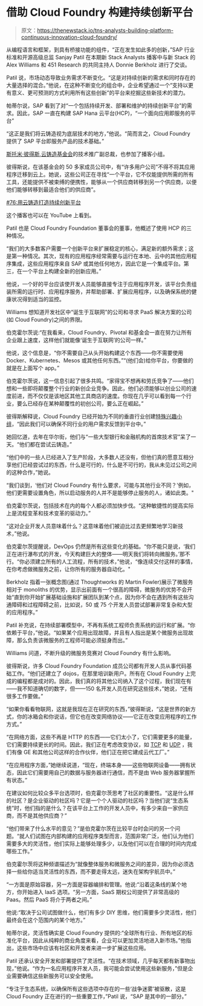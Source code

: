 # 借助 Cloud Foundry 构建持续创新平台

> 原文：<https://thenewstack.io/tns-analysts-building-platform-continuous-innovation-cloud-foundry/>

从编程语言和框架，到具有桥接功能的组件，“正在发生如此多的创新，”SAP 行业标准和开源高级总监 Sanjay Patil 在本期新 Stack Analysts 播客中与新 Stack 的 Alex Williams 和 451 Research 的共同主持人 Donnie Berkholz 进行了交谈。

Patil 说，市场动态导致业务需求不断变化。“这是对持续创新的需求和同时存在的大量选择的混合。”他说，在这种不断变化的组合中，企业希望通过一个“支持以更有意义、更可预测的方式利用所有这些创新”的平台来挖掘这些新技术的潜力。

帕蒂尔说，SAP 看到了对“一个包括持续开发、部署和维护的持续创新平台”的需求。因此，SAP 一直在构建 SAP Hana 云平台(HCP)，“一个面向应用即服务的平台”

“这正是我们将云铸造视为底层技术的地方，”他说。“简而言之，Cloud Foundry 提供了 SAP 平台即服务产品的技术基础。”

[斯托米·彼得斯](https://www.linkedin.com/in/stormy),[云铸造基金会](https://www.cloudfoundry.org/foundation/)的技术推广副总裁，也参加了播客小组。

彼得斯说，在该基金会的 50 多家成员公司中，有“许多用户公司”不得不将其应用程序迁移到云上。她说，这些公司正在寻找“一个平台，它不仅能提供所需的所有工具，还能提供不被束缚的便携性，能够从一个供应商转移到另一个供应商，以便他们能够转移到最适合他们的供应商”。

[#76:用云铸造打造持续创新平台](https://thenewstack.simplecast.com/episodes/76-building-a-platform-for-continuous-innovation-with-cloud-foundry)

这个播客也可以在 YouTube 上看到。

Patil 也是 Cloud Foundry Foundation 董事会的董事，他概述了使用 HCP 的三种情况。

“我们的大多数客户需要一个创新平台来扩展稳定的核心，满足新的额外需求；这是第一种情况。其次，现有的应用程序经常需要与运行在本地、云中的其他应用程序集成，这些应用程序来自 SAP 或其他任何地方，因此它是一个集成平台。第三，在一个平台上构建全新的创新应用。”

他说，一个好的平台应该使开发人员能够直接专注于应用程序开发，该平台负责组装所需的运行时、应用程序服务，并帮助部署、扩展应用程序，以及确保系统的健康状况得到适当的监控。

Williams 想知道开发社区中“诞生于互联网”的公司和寻求 PaaS 解决方案的公司(如 Cloud Foundry)之间的界限。

伯克霍尔茨说:“在我看来，Cloud Foundry、Pivotal 和基金会一直在努力让所有企业跟上速度，这样他们就能像‘诞生于互联网’的公司一样。”

他说，这个信息是，“你不需要自己从头开始构建这个东西——你不需要使用 Docker、Kubernetes、Mesos 或其他任何东西。”“(他们会)给你平台，你要做的就是在上面写个 app。”

伯克霍尔茨说，这一信息引起了很多共鸣。“家得宝不想再和劳氏竞争了——他们想和一些即将颠覆整个行业的新创企业竞争。因此，他们必须能够以创业公司的速度前进，而不仅仅是该地区其他工具商店的速度。你现在几乎可以看到每一个行业，要么已经存在某种颠覆性的初创公司，要么正在崛起。”

彼得斯解释说，Cloud Foundry 已经开始为不同的垂直行业创建[特殊兴趣小组](https://www.cloudfoundry.org/driving-cloud-foundry-user-requirements/)，“因此我们可以确保不同行业的用户需求反馈到平台中。”

她回忆道，去年在华尔街，他们与“一些大型银行和金融机构的首席技术官”呆了一天。“他们都在尝试云铸造。”

“他们中的一些人已经进入了生产阶段，大多数人还没有，但他们真的愿意互相分享他们已经尝试过的东西，什么是可行的，什么是不可行的，我从未见过公司之间的这种合作，”她说。

“我们谈到，‘他们对 Cloud Foundry 有什么要求，可能与其他行业不同？’例如，他们更需要设置角色，所以启动服务的人并不是能够停止服务的人，诸如此类。"

伯克霍尔茨说，包括技术在内的每个人都必须加快步伐。“这种敏捷性的提高实际上是流程变革和技术变革的驱动力。”

“这对企业开发人员意味着什么？这意味着他们被迫比过去更频繁地学习新技术，”他说。

伯克霍尔茨提醒说，DevOps 仍然是所有这些变化的基础。“你不能只是说，‘我们正在进行瀑布式的开发，今天构建巨大的整体——明天我们将转向微服务。’那不行。“你必须建立所有的人工流程，所有的技术，”他说，“像连续交付这样的事情，在你考虑做微服务之前，让你所有的服务器自动化。"

Berkholz 指着一张概念图(通过 Thoughtworks 的 Martin Fowler)展示了微服务相对于 monoliths 的优势，显示出前面有一个很高的障碍，微服务的优势不会开始“直到你开始扩展基础设施和扩展团队到某个点，因为你不会在遇到所有这些沟通障碍和过程障碍之前，比如说，50 或 75 个开发人员尝试部署非常复杂和大型的应用程序。”

Patil 补充说，在持续部署模型中，不再有系统工程师负责系统的运行和扩展。“你依赖于平台，”他说。“如果某个应用出现故障，并且有人指出是某个微服务出现故障，那么负责该微服务的工程师可能必须挺身而出。”

Williams 问道，不断升级的微服务竞赛对 Cloud Foundry 有什么影响。

彼得斯说，许多 Cloud Foundry Foundation 成员公司都有开发人员从事代码基础工作。“他们还建立了 dojos，在那里培训新用户。所有在 Cloud Foundry 上完成的编程都是成对的。因此，我们真的将其他公司纳入了这个过程，我们现在有——我不知道确切的数字，但——150 名开发人员在研究这些技术，”她说，“还有很多工作要做。”

“如果你看看物联网，这就是我现在正在研究的东西，”彼得斯说，“这是世界的新方式，你的冰箱会和你说话，但它也在改变网络协议——它正在改变应用程序的工作方式。”

“在网络方面，这些不再是 HTTP 的东西——它们太小了，它们需要更多的能量，它们需要持续更长的时间。因此，我们正在考虑改变协议，如 [TCP](https://en.wikipedia.org/wiki/Transmission_Control_Protocol) 和 [UDP](https://en.wikipedia.org/wiki/User_Datagram_Protocol) ，我们有像 GE 和其他公司这样的合作伙伴，他们正在把它建成云代工厂。”

“在应用程序方面，”她继续说道，“现在，终端本身——这些物联网设备——拥有状态，因此它们需要用自己的数据与服务器进行通信，而不是由 Web 服务器掌握所有状态。”

在建议如何比较众多平台选项时，伯克霍尔茨思考了社区的重要性。“这是什么样的社区？是企业驱动的社区吗？它是一个个人驱动的社区吗？当他们说“生态系统”时，他们指的是什么？在该平台上工作的开发人员中，有多少来自一家供应商，而不是其他供应商？”

“他们带来了什么水平的意见？”是伯克霍尔茨在比较平台时会问的另一个问题。“就人们试图在内部构建的应用程序类型而言，范围非常广泛，他们认为他们需要多大的灵活性，他们实际上能够处理多少，以及他们可以在合理的时间内完成哪些工作。”

伯克霍尔茨将这种频谱描述为“就像整体服务和微服务之间的差异，因为你必须选择一些给你适当灵活性的东西，而不要走得太远，迷失在架构宇航员中。”

“一方面是原始容器，另一方面是容器编排和管理。他说:“沿着这条线的某个地方，你开始进入 IaaS 选项。“另一方面，SaaS 期权公司提供了非常高级的 Paas。然后 PaaS 将介于两者之间。”

他说:“取决于公司试图做什么，他们有多少 DIY 思维，他们需要多少灵活性，他们最终会在这个范围内的某个地方。”

帕蒂尔说，灵活性确实是 Cloud Foundry 提供的:“全球所有行业、所有地区的标准化平台，因此从纯粹的商业角度来看，企业可以更加灵活地进入新市场。”他指出，这些市场中应该有社区和开发者来进一步扩展这些应用。

Patil 还承认安全开发和部署提供了灵活性。“在技术领域，几乎每天都有新事物出现，”他说。“作为一名应用程序开发人员，我可能会尝试使用这些新服务，”但是企业需要确信这些新服务可以安全使用。

“专注于生态系统，以确保所有这些选项中存在的一些‘战争迷雾’被驱散，这是 Cloud Foundry 正在进行的一些重要工作，”Patil 说，“SAP 是其中的一部分。”

<svg xmlns:xlink="http://www.w3.org/1999/xlink" viewBox="0 0 68 31" version="1.1"><title>Group</title> <desc>Created with Sketch.</desc></svg>